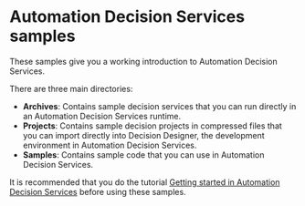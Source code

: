 # Automation Decision Services samples

These samples give you a working introduction to Automation Decision Services.

There are three main directories:

  - **Archives**: Contains sample decision services that you can run directly in an Automation Decision Services runtime.
  - **Projects**: Contains sample decision projects in compressed files that you can import directly into Decision Designer, the development environment in Automation Decision Services.
  - **Samples**: Contains sample code that you can use in Automation Decision Services.

It is recommended that you do the tutorial [Getting started in Automation Decision Services](https://www.ibm.com/support/knowledgecenter/SSYHZ8_20.0.x/com.ibm.dba.aid/gs_ddesigner_topics/dba_ddesigner_intro.html) before using these samples.
